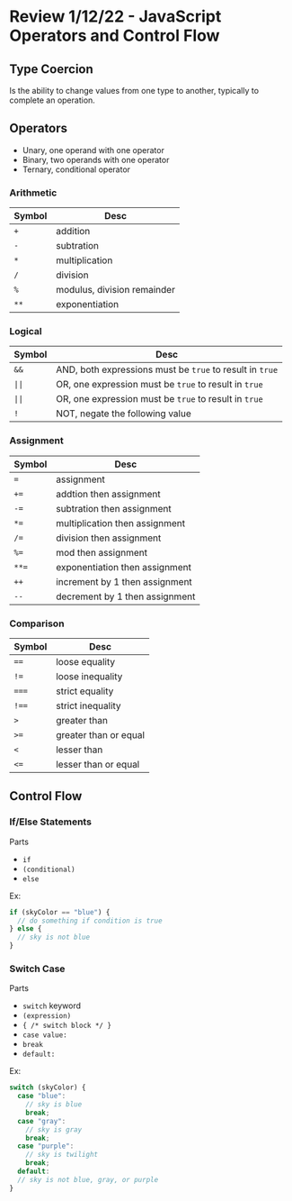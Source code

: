# Review 1/12/22 - JavaScript Operators and Control Flow

## Type Coercion

Is the ability to change values from one type to another, typically to complete an operation.

## Operators

- Unary, one operand with one operator
- Binary, two operands with one operator
- Ternary, conditional operator

### Arithmetic

| Symbol | Desc                        |
| ------ | --------------------------- |
| `+`    | addition                    |
| `-`    | subtration                  |
| `*`    | multiplication              |
| `/`    | division                    |
| `%`    | modulus, division remainder |
| `**`   | exponentiation              |

### Logical

| Symbol | Desc                                                     |
| ------ | -------------------------------------------------------- |
| `&&`   | AND, both expressions must be `true` to result in `true` |
| `\|\|` | OR, one expression must be `true` to result in `true`    |
| `\|\|` | OR, one expression must be `true` to result in `true`    |
| `!`    | NOT, negate the following value                          |

### Assignment

| Symbol | Desc                           |
| ------ | ------------------------------ |
| `=`    | assignment                     |
| `+=`   | addtion then assignment        |
| `-=`   | subtration then assignment     |
| `*=`   | multiplication then assignment |
| `/=`   | division then assignment       |
| `%=`   | mod then assignment            |
| `**=`  | exponentiation then assignment |
| `++`   | increment by 1 then assignment |
| `--`   | decrement by 1 then assignment |

### Comparison

| Symbol | Desc                  |
| ------ | --------------------- |
| `==`   | loose equality        |
| `!=`   | loose inequality      |
| `===`  | strict equality       |
| `!==`  | strict inequality     |
| `>`    | greater than          |
| `>=`   | greater than or equal |
| `<`    | lesser than           |
| `<=`   | lesser than or equal  |

## Control Flow

### If/Else Statements

Parts

- `if`
- `(conditional)`
- `else`

Ex:

```js
if (skyColor == "blue") {
  // do something if condition is true
} else {
  // sky is not blue
}
```

### Switch Case

Parts

- `switch` keyword
- `(expression)`
- `{ /* switch block */ }`
- `case value:`
- `break`
- `default:`

Ex:

```js
switch (skyColor) {
  case "blue":
    // sky is blue
    break;
  case "gray":
    // sky is gray
    break;
  case "purple":
    // sky is twilight
    break;
  default:
  // sky is not blue, gray, or purple
}
```
